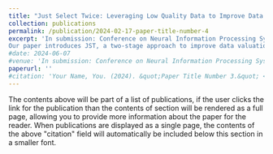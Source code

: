 ```yaml
---
title: "Just Select Twice: Leveraging Low Quality Data to Improve Data Selection"
collection: publications
permalink: /publication/2024-02-17-paper-title-number-4
excerpt: 'In submission: Conference on Neural Information Processing Systems (NeurIPS), Datasets and Benchmarks Track, 2024.<br><br>
Our paper introduces JST, a two-stage approach to improve data valuation. By using low-quality data as a validation set in a second valuation round, JST effectively highlights high-quality data. Tested on standard datasets with optimal transport-based methods, JST outperforms traditional methods, especially in low-noise conditions. This framework is also applicable to various data valuation techniques, including influence functions, Shapley values, and reinforcement learning.'
#date: 2024-06-07
#venue: 'In submission: Conference on Neural Information Processing Systems (NeurIPS), Datasets and Benchmarks Track, 2024.'
paperurl: ''
#citation: 'Your Name, You. (2024). &quot;Paper Title Number 3.&quot; <i>GitHub Journal of Bugs</i>. 1(3).'
---
```


The contents above will be part of a list of publications, if the user clicks the link for the publication than the contents of section will be rendered as a full page, allowing you to provide more information about the paper for the reader. When publications are displayed as a single page, the contents of the above "citation" field will automatically be included below this section in a smaller font.
